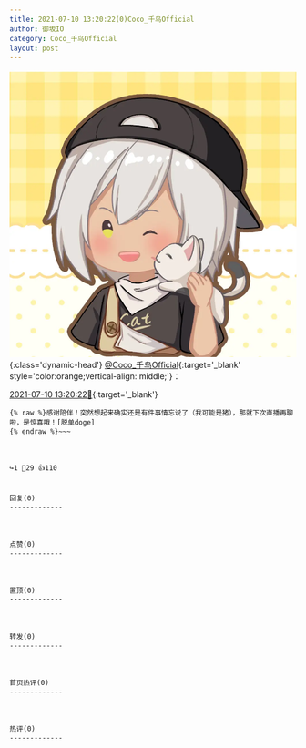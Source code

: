 ```yaml
---
title: 2021-07-10 13:20:22(0)Coco_千鸟Official
author: 御坂IO
category: Coco_千鸟Official
layout: post
---
```


![img](/images/85e485bc0dbd0cde4d15f24d7cffe9704618ad10.jpg){:class='dynamic-head'}
[@Coco_千鸟Official](https://space.bilibili.com/1891728206/dynamic){:target='_blank' style='color:orange;vertical-align: middle;'}：

[2021-07-10 13:20:22🔗](https://t.bilibili.com/545701459253431350){:target='_blank'}

~~~
{% raw %}感谢陪伴！突然想起来确实还是有件事情忘说了（我可能是猪），那就下次直播再聊啦，是惊喜哦！[脱单doge]
{% endraw %}~~~



↪️1 💬29 👍110


回复(0)
-------------



点赞(0)
-------------



置顶(0)
-------------



转发(0)
-------------



首页热评(0)
-------------



热评(0)
-------------



